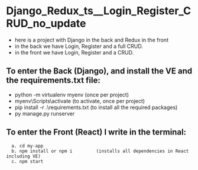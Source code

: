 # Django_Redux_ts__Login_Register_CRUD_no_update
- here is a project with Django in the back and Redux in the front
- in the back we have Login, Register and a full CRUD.
- in the front we have Login, Register and a CRUD.

## To enter the Back (Django), and install the VE and the requirements.txt file:
- python -m virtualenv myenv             (once per project)
- myenv\Scripts\activate                 (to activate, once per project)
- pip install -r .\requirements.txt      (to install all the required packages)
- py manage.py runserver

## To enter the Front (React) I write in the terminal:
      a. cd my-app
      b. npm install or npm i         (installs all dependencies in React including VE)
      c. npm start
